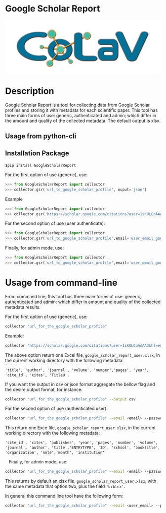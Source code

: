 # Google Scholar Report
<center><img src="https://raw.githubusercontent.com/colav/colav.github.io/master/img/Logo.png"/></center>

# Description
Google Scholar Report is a tool for collecting data from Google Scholar profiles and storing it with metadata for each scientific paper. This tool has three main forms of use: generic, authenticated and admin; which differ in the amount and quality of the collected metadata. The default output is xlsx.

## Usage from python-cli

## Installation Package
`$pip install GoogleScholarReport`

For the first option of use (generic), use: 

```python
>>> from GoogleScholarReport import collector
>>> collector.gsr('url_to_google_scholar_profile', ouput='json')
```
Example
```python
>>> from GoogleScholarReport import collector
>>> collector.gsr('https://scholar.google.com/citations?user=1sKULCoAAAAJ&hl=en', ouput='json')
```

For the second option of use (user authenticate):
```python
>>> from GoogleScholarReport import collector
>>> collector.gsr('url_to_google_scholar_profile',email='user_email_google_scholar',password='pass_user_gs',' ouput='json')
```

Finally, for admin mode, use: 
```python
>>> from GoogleScholarReport import collector
>>> collector.gsr('url_to_google_scholar_profile',email='user_email_google_scholar',password='pass_user_gs', ouput='some_ouput(csv,json)',admin=True)
```

# Usage from command-line 
From command line, this tool has three main forms of use: generic, authenticated and admin; which differ in amount and quality of the collected metadata results.

For the first option of use (generic), use: 

```bash
collector "url_for_the_google_scholar_profile"
```
Example:
```bash
collector "https://scholar.google.com/citations?user=1sKULCoAAAAJ&hl=en"
```

The above option return one Excel file, `google_scholar_report_user.xlsx`, in the current working directory with the following metadata:

    'title', 'author', 'journal', 'volume', 'number','pages', 'year', 'cite_id', 'cites', 'TitleU'.

If you want the output in csv or json format aggregate the bellow flag and the desire output format, for instance:

```bash
collector "url_for_the_google_scholar_profile" --output csv
```

For the second option of use (authenticated user):

```bash
collector "url_for_the_google_scholar_profile" --email <email> --password <password>
```

This return one Exce file, `google_scholar_report_user.xlsx`, in the current working directory with the following metadata:

    'cite_id', 'cites', 'publisher', 'year', 'pages', 'number', 'volume', 'journal', 'author', 'title','ENTRYTYPE', 'ID', 'school', 'booktitle', 'organization', 'note','month', 'institution'
 
 Finally, for admin mode, use: 
 
```bash
collector "url_for_the_google_scholar_profile" --email <email> --password <password> --admin
```

This returns by default an xlsx file, `google_scholar_report_user.xlsx`, with the same metadata that option two, plus the field `'bibtex'`.

In general this command line tool have the following form:

```bash
collector "url_for_the_google_scholar_profile" --email <user_email> --password <password> --output <format> --admin
```
